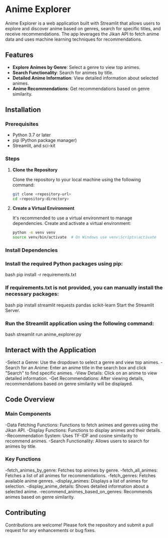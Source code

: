 # Anime Explorer

Anime Explorer is a web application built with Streamlit that allows users to explore and discover anime based on genres, search for specific titles, and receive recommendations. The app leverages the Jikan API to fetch anime data and uses machine learning techniques for recommendations.

## Features

- **Explore Animes by Genre**: Select a genre to view top animes.
- **Search Functionality**: Search for animes by title.
- **Detailed Anime Information**: View detailed information about selected animes.
- **Anime Recommendations**: Get recommendations based on genre similarity.

## Installation

### Prerequisites

- Python 3.7 or later
- pip (Python package manager)
- Streamlit, and sci-kit

### Steps

1. **Clone the Repository**

   Clone the repository to your local machine using the following command:

   ```bash
   git clone <repository-url>
   cd <repository-directory>
2. **Create a Virtual Environment**

   It's recommended to use a virtual environment to manage dependencies. Create and activate a virtual environment:

   ```bash
   python -m venv venv
   source venv/bin/activate  # On Windows use venv\Scripts\activate

### Install Dependencies

### Install the required Python packages using pip:

   bash
   pip install -r requirements.txt

### If requirements.txt is not provided, you can manually install the necessary packages:

   bash
   pip install streamlit requests pandas scikit-learn
   Start the Streamlit Server.

### Run the Streamlit application using the following command:

   bash
   streamlit run anime_explorer.py

## Interact with the Application

-Select a Genre: Use the dropdown to select a genre and view top animes.
-Search for an Anime: Enter an anime title in the search box and click "Search" to find specific animes.
-View Details: Click on an anime to view detailed information.
-Get Recommendations: After viewing details, recommendations based on genre similarity will be displayed.

## Code Overview

### Main Components
-Data Fetching Functions: Functions to fetch animes and genres using the Jikan API.
-Display Functions: Functions to display animes and their details.
-Recommendation System: Uses TF-IDF and cosine similarity to recommend animes.
-Search Functionality: Allows users to search for animes by title.

### Key Functions
-fetch_animes_by_genre: Fetches top animes by genre.
-fetch_all_animes: Fetches a list of all animes for recommendations.
-fetch_genres: Fetches available anime genres.
-display_animes: Displays a list of animes for selection.
-display_anime_details: Shows detailed information about a selected anime.
-recommend_animes_based_on_genres: Recommends animes based on genre similarity.

## Contributing
Contributions are welcome! Please fork the repository and submit a pull request for any enhancements or bug fixes.

